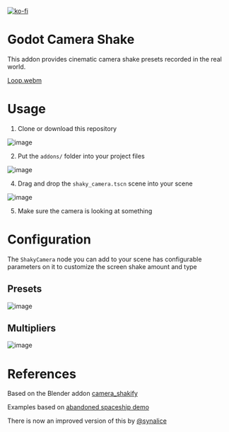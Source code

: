 [![ko-fi](https://ko-fi.com/img/githubbutton_sm.svg)](https://ko-fi.com/E1E3RYFSW)

# Godot Camera Shake
This addon provides cinematic camera shake presets recorded in the real world.

[Loop.webm](https://github.com/MrMinimal/godot-camera-shake/assets/8739690/1693f19a-c577-42b5-a371-15b72c21bb25)

# Usage
1. Clone or download this repository

![image](https://github.com/MrMinimal/godot-camera-shake/assets/8739690/abf4e7d4-d8d1-45e1-8dc7-6449a53222b6)


2. Put the `addons/` folder into your project files

![image](https://github.com/MrMinimal/godot-camera-shake/assets/8739690/3ac3fc62-fe63-472b-b292-e1894ad9f617)

4. Drag and drop the `shaky_camera.tscn` scene into your scene

![image](https://github.com/MrMinimal/godot-camera-shake/assets/8739690/a3393072-f7e1-41ee-8e25-0ba73d024acc)

5. Make sure the camera is looking at something


# Configuration
The `ShakyCamera` node you can add to your scene has configurable parameters on it to customize the screen shake amount and type

## Presets
![image](https://github.com/MrMinimal/godot-camera-shake/assets/8739690/5cde7056-cd2c-42e0-a804-dc6e06686e21)

## Multipliers
![image](https://github.com/MrMinimal/godot-camera-shake/assets/8739690/5bf6679b-7b3b-4c58-bed9-22216d4cbdbc)


# References
Based on the Blender addon [camera_shakify](https://github.com/EatTheFuture/camera_shakify)

Examples based on [abandoned spaceship demo](https://github.com/perfoon/Abandoned-Spaceship-Godot-Demo)

There is now an improved version of this by [@synalice](https://github.com/synalice)
